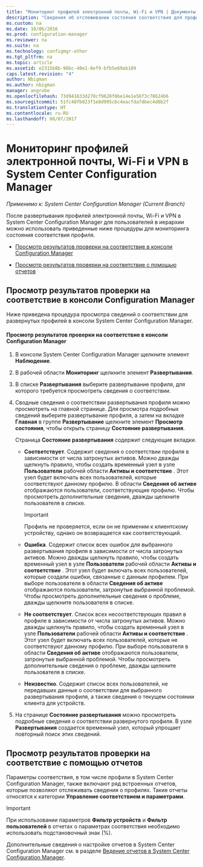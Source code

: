```yaml
---
title: "Мониторинг профилей электронной почты, Wi-Fi и VPN | Документы Майкрософт"
description: "Сведения об отслеживании состояния соответствия для профилей электронной почты, Wi-Fi и VPN в System Center Configuration Manager."
ms.custom: na
ms.date: 10/06/2016
ms.prod: configuration-manager
ms.reviewer: na
ms.suite: na
ms.technology: configmgr-other
ms.tgt_pltfrm: na
ms.topic: article
ms.assetid: e2315b8b-98bc-40e1-8ef9-bfb5e69ab109
caps.latest.revision: "4"
author: Nbigman
ms.author: nbigman
manager: angrobe
ms.openlocfilehash: 73d941633d270cf9628f8be14e1e56f3c78624b6
ms.sourcegitcommit: 51fc48fb023f1e8d995c6c4eacfda7dbec4d0b2f
ms.translationtype: HT
ms.contentlocale: ru-RU
ms.lasthandoff: 08/07/2017
---
```

# <a name="monitor-email-wi-fi-and-vpn-profiles-in-system-center-configuration-manager"></a>Мониторинг профилей электронной почты, Wi-Fi и VPN в System Center Configuration Manager

*Применимо к: System Center Configuration Manager (Current Branch)*

После развертывания профилей электронной почты, Wi-Fi и VPN в System Center Configuration Manager для пользователей в иерархии можно использовать приведенные ниже процедуры для мониторинга состояния соответствия профиля.  

-   [Просмотр результатов проверки на соответствие в консоли Configuration Manager](#BKMK_console)  

-   [Просмотр результатов проверки на соответствие с помощью отчетов](#BKMK_Reports)  

##  <a name="BKMK_console"></a> Просмотр результатов проверки на соответствие в консоли Configuration Manager  
 Ниже приведена процедура просмотра сведений о соответствии для развернутых профилей в консоли System Center Configuration Manager.  

#### <a name="to-view-compliance-results-in-the-configuration-manager-console"></a>Просмотр результатов проверки на соответствие в консоли Configuration Manager  

1.  В консоли System Center Configuration Manager щелкните элемент **Наблюдение**.  

2.  В рабочей области **Мониторинг** щелкните элемент **Развертывания**.  

3.  В списке **Развертывания** выберите развертывание профиля, для которого требуется просмотреть сведения о соответствии.  

4.  Сводные сведения о соответствии развертывания профиля можно просмотреть на главной странице. Для просмотра подробных сведений выберите развертывание профиля, а затем на вкладке **Главная** в группе **Развертывание** щелкните элемент **Просмотр состояния**, чтобы открыть страницу **Состояние развертывания**.  

     Страница **Состояние развертывания** содержит следующие вкладки.  

    -   **Соответствует**. Содержит сведения о соответствии профиля в зависимости от числа затронутых активов. Можно дважды щелкнуть правило, чтобы создать временный узел в узле **Пользователи** рабочей области **Активы и соответствие** . Этот узел будет включать всех пользователей, которые соответствуют данному профилю. В области **Сведения об активе** отображаются пользователи, соответствующие профилю. Чтобы просмотреть дополнительные сведения, дважды щелкните пользователя в списке.  

        > [!IMPORTANT]  
        >  Профиль не проверяется, если он не применим к клиентскому устройству, однако он возвращается как соответствующий.  

    -   **Ошибка**. Содержит список всех ошибок для выбранного развертывания профиля в зависимости от числа затронутых активов. Можно дважды щелкнуть правило, чтобы создать временный узел в узле **Пользователи** рабочей области **Активы и соответствие** . Этот узел будет включать всех пользователей, которые создали ошибки, связанные с данным профилем. При выборе пользователя в области **Сведения об активе** отображаются пользователи, затронутые выбранной проблемой. Чтобы просмотреть дополнительные сведения о проблеме, дважды щелкните пользователя в списке.  

    -   **Не соответствует**. Список всех несоответствующих правил в профиле в зависимости от числа затронутых активов. Можно дважды щелкнуть правило, чтобы создать временный узел в узле **Пользователи** рабочей области **Активы и соответствие** . Этот узел будет включать всех пользователей, которые не соответствуют данному профилю. При выборе пользователя в области **Сведения об активе** отображаются пользователи, затронутые выбранной проблемой. Чтобы просмотреть дополнительные сведения о проблеме, дважды щелкните пользователя в списке.  

    -   **Неизвестно**. Содержит список всех пользователей, не передавших данные о соответствии для выбранного развертывания профиля, а также сведения о текущем состоянии клиента для устройств.  

5.  На странице **Состояние развертывания** можно просмотреть подробные сведения о соответствии развернутого профиля. В узле **Развертывания** создается временный узел, который упрощает повторный поиск этих сведений.  

##  <a name="BKMK_Reports"></a> Просмотр результатов проверки на соответствие с помощью отчетов  
 Параметры соответствия, в том числе профили в System Center Configuration Manager, также включают ряд встроенных отчетов, которые позволяют отслеживать сведения о профилях. Такие отчеты относятся к категории **Управление соответствием и параметрами**.  

> [!IMPORTANT]  
>  При использовании параметров **Фильтр устройств** и **Фильтр пользователей** в отчетах о параметрах соответствия необходимо использовать подстановочный знак (%).  

 Дополнительные сведения о настройке отчетов в System Center Configuration Manager см. в разделе [Ведение отчетов в System Center Configuration Manager](../../core/servers/manage/reporting.md).  
